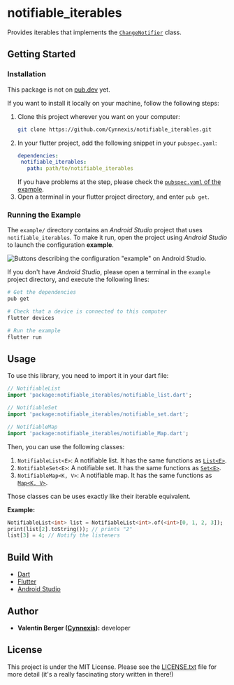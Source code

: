 # notifiable_iterables

Provides iterables that implements the [`ChangeNotifier`](https://api.flutter.dev/flutter/foundation/ChangeNotifier-class.html) class.

## Getting Started

### Installation

This package is not on [pub.dev](https://pub.dev/) yet.

If you want to install it locally on your machine, follow the following steps:

1. Clone this project wherever you want on your computer:
    ```bash
   git clone https://github.com/Cynnexis/notifiable_iterables.git 
   ```
2. In your flutter project, add the following snippet in your `pubspec.yaml`:
    ```yaml
   dependencies:
     notifiable_iterables:
       path: path/to/notifiable_iterables
   ```
   If you have problems at the step, please check the [`pubspec.yaml` of the example](https://github.com/Cynnexis/notifiable_iterables/blob/master/example/pubspec.yaml).
3. Open a terminal in your flutter project directory, and enter `pub get`.

### Running the Example

The `example/` directory contains an *Android Studio* project that uses `notifiable_iterables`.
To make it run, open the project using *Android Studio* to launch the configuration **example**.

![Buttons describing the configuration "example" on Android Studio.](https://i.imgur.com/9et70cR.png)

If you don't have *Android Studio*, please open a terminal in the `example` project directory, and execute the following lines:

```bash
# Get the dependencies
pub get

# Check that a device is connected to this computer
flutter devices

# Run the example
flutter run
```

## Usage

To use this library, you need to import it in your dart file:

```dart
// NotifiableList
import 'package:notifiable_iterables/notifiable_list.dart';

// NotifiableSet
import 'package:notifiable_iterables/notifiable_set.dart';

// NotifiableMap
import 'package:notifiable_iterables/notifiable_Map.dart';
```

Then, you can use the following classes:

1. `NotifiableList<E>`: A notifiable list. It has the same functions as [`List<E>`](https://api.flutter.dev/flutter/dart-core/List-class.html).
2. `NotifiableSet<E>`: A notifiable set. It has the same functions as [`Set<E>`](https://api.flutter.dev/flutter/dart-core/Set-class.html).
3. `NotifiableMap<K, V>`: A notifiable map. It has the same functions as [`Map<K, V>`](https://api.flutter.dev/flutter/dart-core/Map-class.html).

Those classes can be uses exactly like their iterable equivalent.

**Example:**

```dart
NotifiableList<int> list = NotifiableList<int>.of(<int>[0, 1, 2, 3]);
print(list[2].toString()); // prints "2"
list[3] = 4; // Notify the listeners
```

## Build With

* [Dart](https://dart.dev/)
* [Flutter](https://flutter.dev/)
* [Android Studio](https://developer.android.com/studio)

## Author

* **Valentin Berger ([Cynnexis](https://github.com/Cynnexis)):** developer

## License

This project is under the MIT License. Please see the [LICENSE.txt](https://github.com/Cynnexis/notifiable_iterables/blob/master/LICENSE.txt) file for more detail (it's a really fascinating story written in there!)
